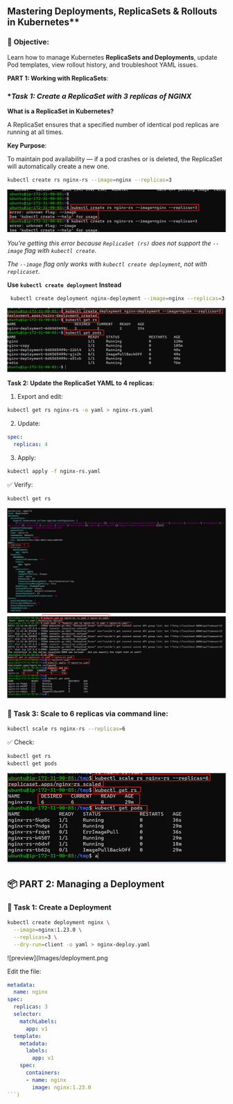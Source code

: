  ## Mastering Deployments, ReplicaSets & Rollouts in Kubernetes**

### 🎯 **Objective:**

Learn how to manage Kubernetes **ReplicaSets and Deployments**, update Pod templates, view rollout history, and troubleshoot YAML issues.

**PART 1: Working with ReplicaSets**:

 ### **Task 1: Create a ReplicaSet with 3 replicas of NGINX*

 **What is a ReplicaSet in Kubernetes?**

A ReplicaSet ensures that a specified number of identical pod replicas are running at all times.

**Key Purpose**:

To maintain pod availability — if a pod crashes or is deleted, the ReplicaSet will automatically create a new one.

```bash
kubectl create rs nginx-rs --image=nginx --replicas=3
```
![preview](Images/create_replicas1.png)

*You're getting this error because `ReplicaSet (rs)` does not support the `--image` flag with `kubectl create`.*

*The `--image` flag only works with `kubectl create deployment`, not with `replicaset`.*

 **Use `kubectl create deployment` Instead**
```bash
 kubectl create deployment nginx-deployment --image=nginx --replicas=3
 ```
 ![preview](Images/create_replicas3_2.png)

  **Task 2: Update the ReplicaSet YAML to 4 replicas**:

 1. Export and edit:

```bash
kubectl get rs nginx-rs -o yaml > nginx-rs.yaml
```

2. Update:

```yaml
spec:
  replicas: 4
```

3. Apply:

```bash
kubectl apply -f nginx-rs.yaml
```

✅ Verify:

```bash
kubectl get rs
```
![preview](Images/edit_replicas_file_from3to4.png)
![preview](Images/replicas_4.png) 

### 🔹 Task 3: Scale to 6 replicas via command line:


 


```bash
kubectl scale rs nginx-rs --replicas=6
```

✅ Check:

```bash
kubectl get rs
kubectl get pods
```
![preview](Images/replica_scaled_6.png)

## 📦 **PART 2: Managing a Deployment**

### 🔹 Task 1: Create a Deployment
```bash
kubectl create deployment nginx \
  --image=nginx:1.23.0 \
  --replicas=3 \
  --dry-run=client -o yaml > nginx-deploy.yaml
```
![preview](Images/deployment.png

Edit the file:

```yaml
metadata:
  name: nginx
spec:
  replicas: 3
  selector:
    matchLabels:
      app: v1
  template:
    metadata:
      labels:
        app: v1
    spec:
      containers:
      - name: nginx
        image: nginx:1.23.0
```)